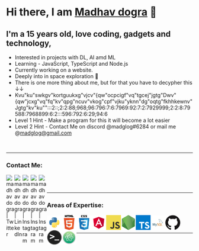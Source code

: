 # Hi there, I am [Madhav dogra][website] 👋

## I'm a 15 years old, love coding, gadgets and technology, 

- Interested in projects with DL, AI amd ML 
- Learning - JavaScript, TypeScript and  Node.js
- Currently working on a website.
- Deeply into in space exploration 🔭
- There is one more thing about me, but for that you have to decypher this ↓↓
- Kvu"ku"swkgv"kortguukxg"vjcv"{qw"ocpcigf"vq"tgcej"jgtg"Dwv"{qw"jcxg"vq"fq"kv"qpg"ncuv"vkog"cpf"vjku"yknn"dg"oqtg"fkhhkewnv"Jgtg"kv"ku"":::2::;2:2:88;968;96:796:7:6:7969:92:7:2:7929999;2:2:8:79588:7968899:6:2:::596:792:6:29;94:6
- Level 1 Hint - Make a program for this it will become a lot easier
- Level 2 Hint - Contact Me on discord @madglog#6284 or mail me @madglog@gmail.com

<br />

---

### Contact Me:

[<img align="left" alt="madhavdogra | Twitter" width="22px" src="https://cdn.jsdelivr.net/npm/simple-icons@v3/icons/twitter.svg" />][twitter]
[<img align="left" alt="madhavdogra | LinkedIn" width="22px" src="https://cdn.jsdelivr.net/npm/simple-icons@v3/icons/linkedin.svg" />][linkedin]
[<img align="left" alt="madhavdogra | Instagram" width="22px" src="https://cdn.jsdelivr.net/npm/simple-icons@v3/icons/instagram.svg" />][instagram]
[<img align="left" alt="madhavdogra | Instagram" width="22px" src="https://cdn.jsdelivr.net/npm/simple-icons@v3/icons/facebook.svg" />][facebook]
<img align="left" alt="madhavdogra | Instagram" width="22px" src="https://cdn.jsdelivr.net/npm/simple-icons@v3/icons/discord.svg" />

<br />
<br />

---

### Areas of Expertise:

[<img align="left" alt="Python" width="40px" src="https://raw.githubusercontent.com/github/explore/80688e429a7d4ef2fca1e82350fe8e3517d3494d/topics/python/python.png" />][wikipython]
[<img align="left" alt="HTML5" width="40px" src="https://raw.githubusercontent.com/github/explore/80688e429a7d4ef2fca1e82350fe8e3517d3494d/topics/html/html.png" />][wikihtml]
[<img align="left" alt="CSS3" width="40px" src="https://raw.githubusercontent.com/github/explore/80688e429a7d4ef2fca1e82350fe8e3517d3494d/topics/css/css.png" />][wikicss]
[<img align="left" alt="Visual Studio Code" width="40px" src="https://raw.githubusercontent.com/github/explore/80688e429a7d4ef2fca1e82350fe8e3517d3494d/topics/angular/angular.png" />][wikiAngular]
[<img align="left" alt="JavaScript" width="40px" src="https://raw.githubusercontent.com/github/explore/80688e429a7d4ef2fca1e82350fe8e3517d3494d/topics/javascript/javascript.png" />][wikijavascript]
[<img align="left" alt="Node.js" width="40px" src="https://raw.githubusercontent.com/github/explore/80688e429a7d4ef2fca1e82350fe8e3517d3494d/topics/nodejs/nodejs.png" />][wikinodejs]
[<img align="left" alt="Node.js" width="40px" src="https://raw.githubusercontent.com/github/explore/80688e429a7d4ef2fca1e82350fe8e3517d3494d/topics/typescript/typescript.png" />][wikitypescript]
[<img align="left" alt="MySQL" width="40px" src="https://raw.githubusercontent.com/github/explore/80688e429a7d4ef2fca1e82350fe8e3517d3494d/topics/mysql/mysql.png" />][wikimysql]
[<img align="left" alt="GitHub" width="40px" src="https://raw.githubusercontent.com/github/explore/78df643247d429f6cc873026c0622819ad797942/topics/github/github.png" />][wikigithub]
[<img align="left" alt="Terminal" width="40px" src="https://raw.githubusercontent.com/github/explore/80688e429a7d4ef2fca1e82350fe8e3517d3494d/topics/terminal/terminal.png" />][wikiterminal]
[<img align="left" alt="Visual Studio Code" width="40px" src="https://raw.githubusercontent.com/github/explore/80688e429a7d4ef2fca1e82350fe8e3517d3494d/topics/atom/atom.png" />][wikiatom]

<br />
<br />

---

[website]: http://madhavdogra.com
[twitter]: https://twitter.com/madhavdogra
[instagram]: https://instagram.com/madhavdogra_
[linkedin]: https://linkedin.com/in/madhavdogra
[facebook]: https://www.facebook.com/DograMadhav
[webdevplaylist]: https://www.youtube.com/playlist?list=PLkwxH9e_vrAJ0WbEsFA9W3I1W-g_BTsbt
[wikipython]: https://www.wikipedia.org/wiki/Python_(programming_language)
[wikihtml]: https://www.wikipedia.org/wiki/HTML
[wikicss]: https://www.wikipedia.org/wiki/CSS
[wikiAngular]: https://www.wikipedia.org/AngularJS
[wikijavascript]: https://www.wikipedia.org/wiki/JavaScript
[wikinodejs]: https://www.wikipedia.org/wiki/Node.js
[wikitypescript]: https://www.wikipedia.org/wiki/TypeScript
[wikimysql]: https://www.wikipedia.org/wiki/MySQL
[wikigithub]: https://www.wikipedia.org/wiki/GitHub
[wikiterminal]: https://www.wikipedia.org/wiki/Terminal_(macOS)
[wikiatom]: https://www.wikipedia.org/wiki/Atom_(text_editor)
